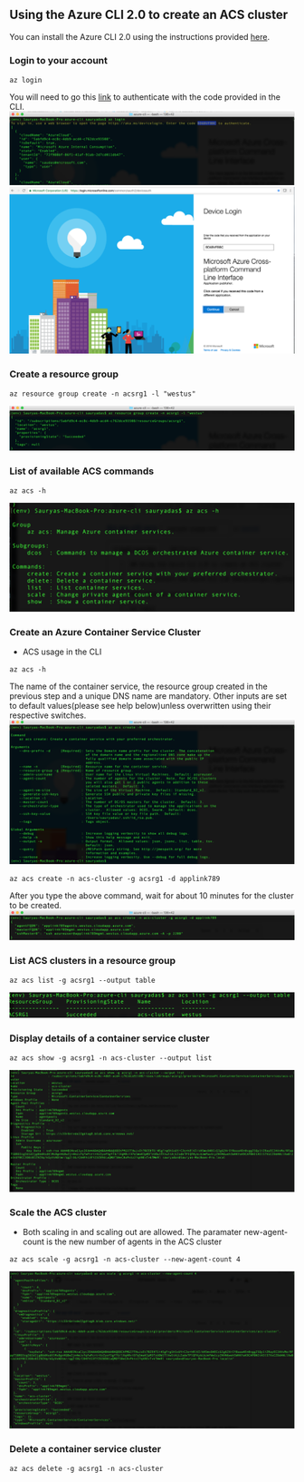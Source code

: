 ## Using the Azure CLI 2.0 to create an ACS cluster

You can install the Azure CLI 2.0 using the instructions provided [here](https://github.com/Azure/azure-cli).

### Login to your account
```
az login 
```
You will need to go this [link](https://login.microsoftonline.com/common/oauth2/deviceauth) to authenticate with the code provided in the CLI.
![type command](https://github.com/sauryadas/Az-py-cli-acs/blob/master/media/login.png)
![browser](https://github.com/sauryadas/Az-py-cli-acs/blob/master/media/login-browser.png)

### Create a resource group
```
az resource group create -n acsrg1 -l "westus"
```
![Image resource group create](https://github.com/sauryadas/Az-py-cli-acs/blob/master/media/rg-create.png)


### List of available ACS commands
```
az acs -h
```
![ACS command usage](https://github.com/sauryadas/Az-py-cli-acs/blob/master/media/acs-command-usage-help.png)


### Create an Azure Container Service Cluster

* ACS usage in the CLI
```
az acs -h
```
The name of the container service, the resource group created in the previous step and a unique DNS name are mandatory. 
Other inputs are set to default values(please see help below)unless overwritten using their respective switches.
![Image ACS create help](https://github.com/sauryadas/Az-py-cli-acs/blob/master/media/create-help.png)

```
az acs create -n acs-cluster -g acsrg1 -d applink789
```
After you type the above command, wait for about 10 minutes for the cluster to be created.
![Image ACS create](https://github.com/sauryadas/Az-py-cli-acs/blob/master/media/cluster-create.png)


### List ACS clusters in a resource group
```
az acs list -g acsrg1 --output table
```
![Image ACS list](https://github.com/sauryadas/Az-py-cli-acs/blob/master/media/acs-list.png)


### Display details of a container service cluster
```
az acs show -g acsrg1 -n acs-cluster --output list
```
![Image ACS list](https://github.com/sauryadas/Az-py-cli-acs/blob/master/media/acs-show.png)


### Scale the ACS cluster
* Both scaling in and scaling out are allowed. The paramater new-agent-count is the new number of agents in the ACS cluster
```
az acs scale -g acsrg1 -n acs-cluster --new-agent-count 4
```
![Image ACS scale](https://github.com/sauryadas/Az-py-cli-acs/blob/master/media/acs-scale.png)

### Delete a container service cluster
```
az acs delete -g acsrg1 -n acs-cluster 
```
